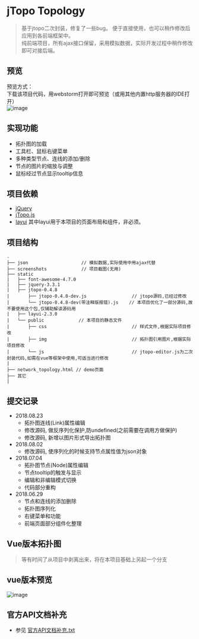 # jTopo Topology
> 基于jtopo二次封装，修复了一些bug。
> 便于直接使用，也可以稍作修改后应用到各前端框架中。 </br>
> 纯前端项目，所有ajax接口保留，采用模拟数据，实际开发过程中稍作修改即可对接后端。

## 预览
预览方式： </br>
下载该项目代码，用webstorm打开即可预览（或用其他内置http服务器的IDE打开） </br>
![image](https://github.com/xwenyuan/jtopo_topology/blob/master/screenshots/topology.png)

## 实现功能
* 拓扑图的加载
* 工具栏、鼠标右键菜单
* 多种类型节点、连线的添加/删除
* 节点的图片的缩放与调整
* 鼠标经过节点显示tooltip信息

## 项目依赖
* [jQuery](https://jquery.com/)
* [jTopo.js](http://www.jtopo.cn/)
* [layui](http://www.layui.com/)
其中layui用于本项目的页面布局和组件，非必须。

## 项目结构
```
.
├── json                    // 模拟数据,实际使用中用ajax代替
├── screenshots             // 项目截图(无用)
├── static
|   ├── font-awesome-4.7.0
|   ├── jquery-3.3.1
|   ├── jtopo-0.4.8
|       ├── jtopo-0.4.8-dev.js                 // jtopo源码,已经过修改
|       └── jtopo-0.4.8-dev(带注释版报错).js    // 本项目优化了一部分源码,故不要使用这个包,仅辅助解读源码用
|   ├── layui-2.3.0
|   └── public             // 本项目的静态文件
|       ├── css                                // 样式文件,根据实际项目修改
|       ├── img                                // 拓扑图引用图片,根据实际项目修改
|       └── js                                 // jtopo-editor.js为二次封装代码,如需在vue等框架中使用,可适当进行修改
|
├── network_topology.html // demo页面
├── 其它
|
```


## 提交记录
* 2018.08.23
  * 拓扑图连线(Link)属性编辑
  * 修改源码, 做反序列化保护,防undefined(之前需要在调用方做保护)
  * 修改源码, 新增以图片形式导出拓扑图
* 2018.08.02
  * 修改源码, 使序列化的时候支持节点属性值为json对象 
* 2018.07.04
  * 拓扑图节点(Node)属性编辑
  * 节点tooltip的触发与显示
  * 编辑和非编辑模式切换
  * 代码部分重构
* 2018.06.29
  * 节点和连线的添加删除
  * 拓扑图序列化
  * 右键菜单和功能
  * 前端页面部分组件化整理


## Vue版本拓扑图
> 等有时间了从项目中剥离出来，将在本项目基础上另起一个分支

## vue版本预览
![image](https://github.com/xwenyuan/jtopo_topology/blob/master/screenshots/topology.gif)


## 官方API文档补充
* 参见 [官方API文档补充.txt](https://github.com/xwenyuan/jtopo_topology/blob/master/官方API文档补充.txt)
